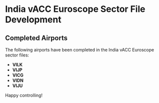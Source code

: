 # India vACC Euroscope Sector File Development

## Completed Airports

The following airports have been completed in the India vACC Euroscope sector files:

- **VILK**
- **VIJP**
- **VICG**
- **VIDN**
- **VIJU**

Happy controlling!


